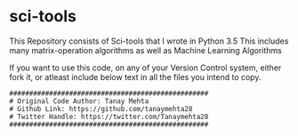 # sci-tools
This Repository consists of Sci-tools that I wrote in Python 3.5
This includes many matrix-operation algorithms as well as Machine Learning Algorithms

If you want to use this code, on any of your Version Control system, either fork it, or atleast include below text in all the files you intend to copy.
```
##################################################
# Original Code Author: Tanay Mehta
# Github Link: https://github.com/tanaymehta28
# Twitter Handle: https://twitter.com/Tanaymehta28
##################################################
```
